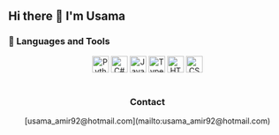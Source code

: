 ## Hi there 👋 I'm Usama


### 🧰 Languages and Tools

<div align="center">
<img alt="Python" width="30px" src="https://cdn.jsdelivr.net/gh/devicons/devicon/icons/python/python-plain.svg" />
<img alt="C#" width="30px" src="https://cdn.jsdelivr.net/gh/devicons/devicon/icons/csharp/csharp-original.svg" />
<img alt="JavaScript" width="30px" src="https://cdn.jsdelivr.net/gh/devicons/devicon/icons/javascript/javascript-plain.svg" />
<img alt="TypeScript" width="30px" src="https://cdn.jsdelivr.net/gh/devicons/devicon@latest/icons/typescript/typescript-original.svg" />
<img alt="HTML" width="30px" src="https://cdn.jsdelivr.net/gh/devicons/devicon/icons/html5/html5-plain.svg" />
<img alt="CSS" width="30px" src="https://cdn.jsdelivr.net/gh/devicons/devicon/icons/css3/css3-plain.svg" />
<div>

<br/>

### Contact
<div align="center">
[usama_amir92@hotmail.com](mailto:usama_amir92@hotmail.com)
<div>

<!--
**usamaamir92/usamaamir92** is a ✨ _special_ ✨ repository because its `README.md` (this file) appears on your GitHub profile.

Here are some ideas to get you started:

- 🔭 I’m currently working on ...
- 🌱 I’m currently learning ...
- 👯 I’m looking to collaborate on ...
- 🤔 I’m looking for help with ...
- 💬 Ask me about ...
- 📫 How to reach me: ...
- 😄 Pronouns: ...
- ⚡ Fun fact: ...
-->
